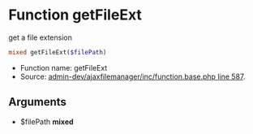 Function getFileExt
===========================

get a file extension



```php
mixed getFileExt($filePath)
```

* Function name: getFileExt
* Source: [admin-dev/ajaxfilemanager/inc/function.base.php line 587](https://github.com/PrestaShop/PrestaShop/blob/1.5.6.2/admin-dev/ajaxfilemanager/inc/function.base.php#L587).

Arguments
---------

* $filePath **mixed**

